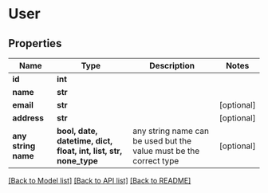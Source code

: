 # User


## Properties
Name | Type | Description | Notes
------------ | ------------- | ------------- | -------------
**id** | **int** |  | 
**name** | **str** |  | 
**email** | **str** |  | [optional] 
**address** | **str** |  | [optional] 
**any string name** | **bool, date, datetime, dict, float, int, list, str, none_type** | any string name can be used but the value must be the correct type | [optional]

[[Back to Model list]](../README.md#documentation-for-models) [[Back to API list]](../README.md#documentation-for-api-endpoints) [[Back to README]](../README.md)


